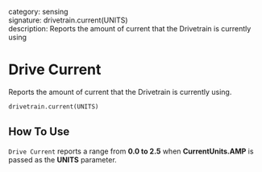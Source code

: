 category: sensing  
signature: drivetrain.current(UNITS)  
description: Reports the amount of current that the Drivetrain is currently using  

# Drive Current

Reports the amount of current that the Drivetrain is currently using.

```python
drivetrain.current(UNITS)
```

## How To Use

`Drive Current` reports a range from **0.0 to 2.5** when **CurrentUnits.AMP** is passed as the **UNITS** parameter.
	
<advanced>
</advanced>
